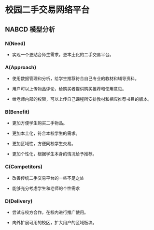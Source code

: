 # 校园二手交易网络平台

## NABCD 模型分析

### N(Need)

* 实现一个更贴合师生需求，更本土化的二手交易平台。

### A(Approach)

* 使用数据管理和分析，给学生推荐符合自己专业的教材和辅导资料。

* 用户可以上传物品评论，给购买者提供购买推荐和使用意见。

* 给老师内部的权限，可以上传自己课程所安排教材和相应推荐书目的版本。

### B(Benefit)

* 更加方便学生购买二手物品。

* 更加本土化，符合本校学生的需求。

* 更加区域性，方便同校学生交易。

* 更加个性化，根据学生本身的情况给予推荐。

### C(Competitors)

* 改善传统二手交易平台的一些不足之处

* 能够充分考虑学生和老师的个性需求

### D(Delivery)

* 尝试与校方合作，在校内进行推广使用。

* 向外扩展可用的校区，扩大用户的区域板块。
